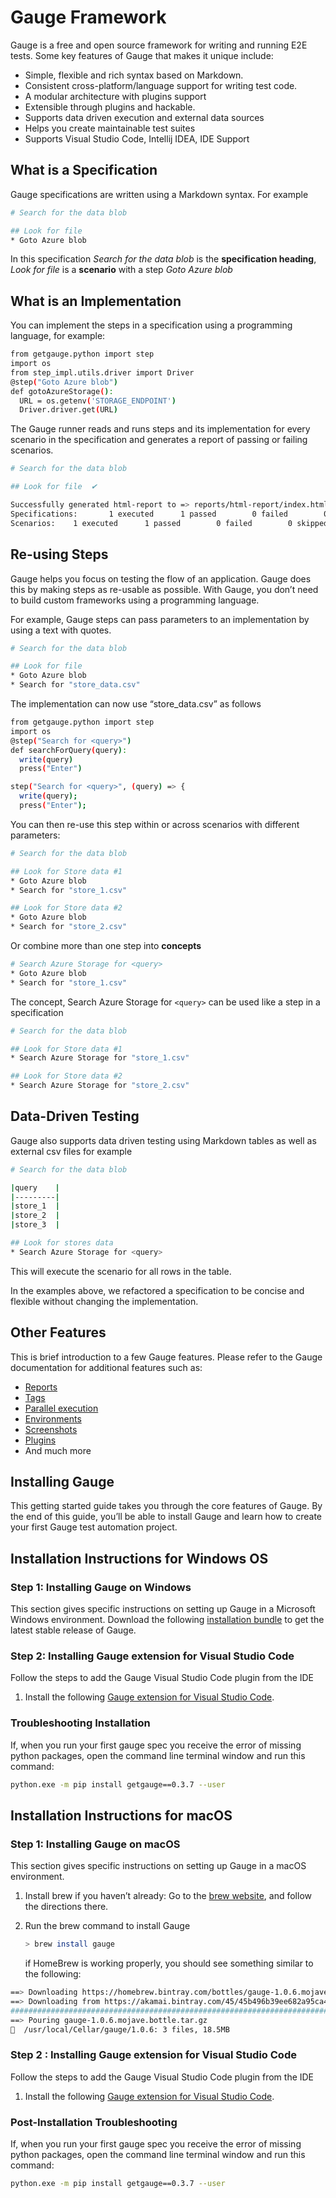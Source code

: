 # Gauge Framework

Gauge is a free and open source framework for writing and running E2E tests. Some key features of Gauge that makes it unique include:

- Simple, flexible and rich syntax based on Markdown.
- Consistent cross-platform/language support for writing test code.
- A modular architecture with plugins support
- Extensible through plugins and hackable.
- Supports data driven execution and external data sources
- Helps you create maintainable test suites
- Supports Visual Studio Code, Intellij IDEA, IDE Support

## What is a Specification

Gauge specifications are written using a Markdown syntax. For example

```bash
# Search for the data blob

## Look for file
* Goto Azure blob
```

In this specification *Search for the data blob* is the **specification heading**, *Look for file* is a **scenario** with a step *Goto Azure blob*

## What is an Implementation

You can implement the steps in a specification using a programming language, for example:

```bash
from getgauge.python import step
import os
from step_impl.utils.driver import Driver
@step("Goto Azure blob")
def gotoAzureStorage():
  URL = os.getenv('STORAGE_ENDPOINT')
  Driver.driver.get(URL)
```

The Gauge runner reads and runs steps and its implementation for every scenario in the specification and generates a report of passing or failing scenarios.

```bash
# Search for the data blob

## Look for file  ✔

Successfully generated html-report to => reports/html-report/index.html
Specifications:       1 executed      1 passed        0 failed        0 skipped
Scenarios:    1 executed      1 passed        0 failed        0 skipped
```

## Re-using Steps

Gauge helps you focus on testing the flow of an application. Gauge does this by making steps as re-usable as possible. With Gauge, you don’t need to build custom frameworks using a programming language.

For example, Gauge steps can pass parameters to an implementation by using a text with quotes.

```bash
# Search for the data blob

## Look for file
* Goto Azure blob
* Search for "store_data.csv"
```

The implementation can now use “store_data.csv” as follows

```bash
from getgauge.python import step
import os
@step("Search for <query>")
def searchForQuery(query):
  write(query)
  press("Enter")

step("Search for <query>", (query) => {
  write(query);
  press("Enter");
```

You can then re-use this step within or across scenarios with different parameters:

```bash
# Search for the data blob

## Look for Store data #1
* Goto Azure blob
* Search for "store_1.csv"

## Look for Store data #2
* Goto Azure blob
* Search for "store_2.csv"
```

Or combine more than one step into **concepts**

```bash
# Search Azure Storage for <query>
* Goto Azure blob
* Search for "store_1.csv"
```

The concept, Search Azure Storage for `<query>` can be used like a step in a specification

```bash
# Search for the data blob

## Look for Store data #1
* Search Azure Storage for "store_1.csv"

## Look for Store data #2
* Search Azure Storage for "store_2.csv"
```

## Data-Driven Testing

Gauge also supports data driven testing using Markdown tables as well as external csv files for example

```bash
# Search for the data blob

|query    |
|---------|
|store_1  |
|store_2  |
|store_3  |

## Look for stores data
* Search Azure Storage for <query>
```

This will execute the scenario for all rows in the table.

In the examples above, we refactored a specification to be concise and flexible without changing the implementation.

## Other Features

This is brief introduction to a few Gauge features. Please refer to the Gauge documentation for additional features such as:

- [Reports](https://docs.gauge.org/getting_started/view-a-report.html)
- [Tags](https://docs.gauge.org/execution.html?#filter-specifications-and-scenarios-by-using-tags)
- [Parallel execution](https://docs.gauge.org/execution.html#filter-specifications-and-scenarios-by-using-tags)
- [Environments](https://docs.gauge.org/configuration.html#using-environments-in-a-gauge-project)
- [Screenshots](https://docs.gauge.org/writing-specifications.html#taking-custom-screenshots)
- [Plugins](https://docs.gauge.org/plugin.html)
- And much more

## Installing Gauge

This getting started guide takes you through the core features of Gauge. By the end of this guide, you’ll be able to install Gauge and learn how to create your first Gauge test automation project.

## Installation Instructions for Windows OS

### Step 1: Installing Gauge on Windows

This section gives specific instructions on setting up Gauge in a Microsoft Windows environment.
Download the following [installation bundle](https://github.com/getgauge/gauge/releases/download/v1.0.6/gauge-1.0.6-windows.x86_64.exe) to get the latest stable release of Gauge.

### Step 2: Installing Gauge extension for Visual Studio Code

Follow the steps to add the Gauge Visual Studio Code plugin from the IDE

1. Install the following [Gauge extension for Visual Studio Code](https://marketplace.visualstudio.com/items?itemName=getgauge.gauge).

### Troubleshooting Installation

If, when you run your first gauge spec you receive the error of missing python packages, open the command line terminal window and run this command:

```bash
python.exe -m pip install getgauge==0.3.7 --user
```

## Installation Instructions for macOS

### Step 1: Installing Gauge on macOS

This section gives specific instructions on setting up Gauge in a macOS environment.

1. Install brew if you haven’t already: Go to the [brew website](https://brew.sh/), and follow the directions there.
2. Run the brew command to install Gauge

   ```bash
   > brew install gauge
   ```

   if HomeBrew is working properly, you should see something similar to the following:

```bash
==> Downloading https://homebrew.bintray.com/bottles/gauge-1.0.6.mojave.bottle.tar.gz
==> Downloading from https://akamai.bintray.com/45/45b496b39ee682a95ca49b36a94e8041e03fca3644e80223c36539f495fee384?__gda__=exp=1568017021~hmac=f6ca3a9
######################################################################## 100.0%
==> Pouring gauge-1.0.6.mojave.bottle.tar.gz
🍺  /usr/local/Cellar/gauge/1.0.6: 3 files, 18.5MB
```

### Step 2 : Installing Gauge extension for Visual Studio Code

Follow the steps to add the Gauge Visual Studio Code plugin from the IDE

1. Install the following [Gauge extension for Visual Studio Code](https://marketplace.visualstudio.com/items?itemName=getgauge.gauge).

### Post-Installation Troubleshooting

If, when you run your first gauge spec you receive the error of missing python packages, open the command line terminal window and run this command:

```bash
python.exe -m pip install getgauge==0.3.7 --user
```
